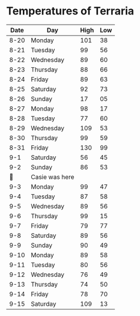 # Temperatures of Terraria 

| Date | Day       | High | Low |
|------|-----------|------|-----|
| 8-20 | Monday    | 101  | 38  |
| 8-21 | Tuesday   | 99   | 56  |
| 8-22 | Wednesday | 89   | 60  |
| 8-23 | Thursday  | 88   | 66  |
| 8-24 | Friday    | 89   | 63  |
| 8-25 | Saturday  | 92   | 73  |
| 8-26 | Sunday    | 17   | 05  |
| 8-27 | Monday    | 98   | 17  |
| 8-28 | Tuesday   | 77   | 60  |
| 8-29 | Wednesday | 109  | 53  |
| 8-30 | Thursday  | 99   | 59  |
| 8-31 | Friday    | 130  | 99  |
| 9-1  | Saturday  | 56   | 45  |
| 9-2  | Sunday    | 86   | 53  |
:snail:| Casie was here 
| 9-3  | Monday    | 99   | 47  |
| 9-4  | Tuesday   | 87   | 58  |
| 9-5  | Wednesday | 89   | 56  |
| 9-6  | Thursday  | 99   | 15  |
| 9-7  | Friday    | 79   | 77  |
| 9-8  | Saturday  | 89   | 56  |
| 9-9  | Sunday    | 90   | 49  |
| 9-10 | Monday    | 89   | 58  |
| 9-11 | Tuesday   | 80   | 56  |
| 9-12 | Wednesday | 76   | 49  |
| 9-13 | Thursday  | 74   | 50  |
| 9-14 |  Friday   | 78   | 70  |
| 9-15 | Saturday  | 109  | 13  |